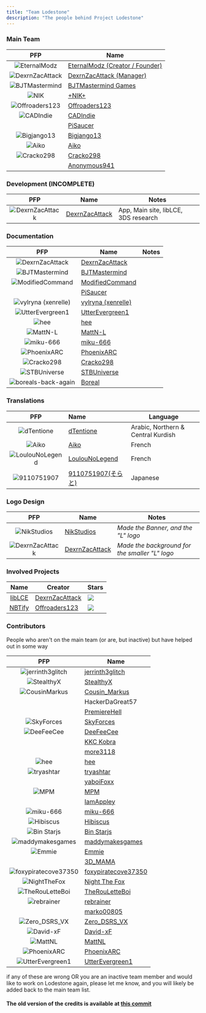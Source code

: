 ```yaml
---
title: "Team Lodestone"
description: "The people behind Project Lodestone"
---
```


### Main Team

|                                            PFP                                            | Name                                                              |
|:-----------------------------------------------------------------------------------------:|-------------------------------------------------------------------|
|         ![EternalModz](https://avatars.githubusercontent.com/EternalModz?size=64)         | [EternalModz (Creator / Founder)](https://github.com/EternalModz) |
|      ![DexrnZacAttack](https://avatars.githubusercontent.com/DexrnZacAttack?size=64)      | [DexrnZacAttack (Manager)](https://github.com/DexrnZacAttack)     |
|       ![BJTMastermind](https://avatars.githubusercontent.com/BJTMastermind?size=64)       | [BJTMastermind Games](https://github.com/BJTMastermind)           |
|             ![NIK](https://avatars.githubusercontent.com/NikStudios?size=64)              | [+NIK+](https://github.com/NikStudios)                            |
|       ![Offroaders123](https://avatars.githubusercontent.com/Offroaders123?size=64)       | [Offroaders123](https://github.com/Offroaders123)                 |
|            ![CADIndie](https://avatars.githubusercontent.com/CADIndie?size=64)            | [CADIndie](https://github.com/CADIndie)                           |
|                                                                                           | [PiSaucer](https://github.com/PiSaucer)                           |
|          ![Bigjango13](https://avatars.githubusercontent.com/Bigjango13?size=64)          | [Bigjango13](https://github.com/Bigjango13)                       |
|            ![Aiko](https://avatars.githubusercontent.com/AikoBorowski?size=64)            | [Aiko](https://github.com/AikoBorowski)                           |
|           ![Cracko298](https://avatars.githubusercontent.com/Cracko298?size=64)           | [Cracko298](https://github.com/Cracko298)                         |
|                                                                                           | [Anonymous941](https://github.com/Anonymous941)                   |

### Development (INCOMPLETE)

|                                       PFP                                       | Name                                                | Notes                                |
|:-------------------------------------------------------------------------------:|-----------------------------------------------------|--------------------------------------|
| ![DexrnZacAttack](https://avatars.githubusercontent.com/DexrnZacAttack?size=64) | [DexrnZacAttack](https://github.com/DexrnZacAttack) | App, Main site, libLCE, 3DS research |

### Documentation

|                                           PFP                                           | Name                                                  | Notes |
|:---------------------------------------------------------------------------------------:|-------------------------------------------------------|-------|
|     ![DexrnZacAttack](https://avatars.githubusercontent.com/DexrnZacAttack?size=64)     | [DexrnZacAttack](https://github.com/DexrnZacAttack)   |       |
|      ![BJTMastermind](https://avatars.githubusercontent.com/BJTMastermind?size=64)      | [BJTMastermind](https://github.com/BJTMastermind)     |       |
|    ![ModifiedCommand](https://avatars.githubusercontent.com/ModifiedCommand?size=64)    | [ModifiedCommand](https://github.com/ModifiedCommand) |       |
|                                                                                         | [PiSaucer](https://github.com/PiSaucer)               |       |
|      ![vylryna (xenrelle)](https://avatars.githubusercontent.com/xenrelle?size=64)      | [vylryna (xenrelle)](https://github.com/xenrelle)     |       |
|    ![UtterEvergreen1](https://avatars.githubusercontent.com/UtterEvergreen1?size=64)    | [UtterEvergreen1](https://github.com/UtterEvergreen1) |       |
|                ![hee](https://avatars.githubusercontent.com/hee?size=64)                | [hee](https://github.com/hee)                         |       |
|            ![MattN-L](https://avatars.githubusercontent.com/MattN-L?size=64)            | [MattN-L](https://github.com/MattN-L)                 |       |
|          ![miku-666](https://avatars.githubusercontent.com/NessieHax?size=64)           | [miku-666](https://github.com/NessieHax)              |       |
|         ![PhoenixARC](https://avatars.githubusercontent.com/PhoenixARC?size=64)         | [PhoenixARC](https://github.com/PhoenixARC)           |       |
|          ![Cracko298](https://avatars.githubusercontent.com/Cracko298?size=64)          | [Cracko298](https://github.com/Cracko298)             |       |
|          ![STBUniverse](https://avatars.githubusercontent.com/STBrian?size=64)          | [STBUniverse](https://github.com/STBrian)             |       |
| ![boreals-back-again](https://avatars.githubusercontent.com/boreals-back-again?size=64) | [Boreal](https://github.com/boreals-back-again)       |       |


### Translations

|                                       PFP                                       | Name                                              | Language                           |
|:-------------------------------------------------------------------------------:|:--------------------------------------------------|------------------------------------|
|      ![dTentione](https://avatars.githubusercontent.com/dTentione?size=64)      | [dTentione](https://github.com/dTentione)         | Arabic, Northern & Central Kurdish |
|       ![Aiko](https://avatars.githubusercontent.com/AikoBorowski?size=64)       | [Aiko](https://github.com/AikoBorowski)           | French                             |
| ![LoulouNoLegend](https://avatars.githubusercontent.com/LoulouNoLegend?size=64) | [LoulouNoLegend](https://github.com/LoulouNoLegend) | French                             |
|     ![9110751907](https://avatars.githubusercontent.com/9110751907?size=64)     | [9110751907(そらと)](https://github.com/9110751907)  | Japanese                           |

### Logo Design

|                                       PFP                                       | Name                                                | Notes                                          |
|:-------------------------------------------------------------------------------:|-----------------------------------------------------|------------------------------------------------|
|     ![NikStudios](https://avatars.githubusercontent.com/NikStudios?size=64)     | [NikStudios](https://github.com/NikStudios)         | _Made the Banner, and the "L" logo_            |
| ![DexrnZacAttack](https://avatars.githubusercontent.com/DexrnZacAttack?size=64) | [DexrnZacAttack](https://github.com/DexrnZacAttack) | _Made the background for the smaller "L" logo_ |

### Involved Projects

|                                 Name                                  | Creator                                             | Stars                                                                 |
|:---------------------------------------------------------------------:|-----------------------------------------------------|-----------------------------------------------------------------------|
|          [libLCE](https://github.com/DexrnZacAttack/libLCE)           | [DexrnZacAttack](https://github.com/DexrnZacAttack) | ![](https://img.shields.io/github/stars/DexrnZacAttack/libLCE)        |
|           [NBTify](https://github.com/Offroaders123/NBTify)           | [Offroaders123](https://github.com/Offroaders123)   | ![](https://img.shields.io/github/stars/Offroaders123/NBTify)         |

### Contributors
People who aren't on the main team (or are, but inactive) but have helped out in some way

|                                            PFP                                            | Name                                                              |
|:-----------------------------------------------------------------------------------------:|-------------------------------------------------------------------|
|         ![jerrinth3glitch](https://avatars.githubusercontent.com/zugebot?size=64)         | [jerrinth3glitch](https://github.com/zugebot)                     |
|        ![StealthyX](https://avatars.githubusercontent.com/StealthyExpertX?size=64)        | [StealthyX](https://github.com/StealthyExpertX)                   |
|        ![CousinMarkus](https://avatars.githubusercontent.com/CousinMarkus?size=64)        | [Cousin_Markus](https://github.com/CousinMarkus)                  |
|                                                                                           | HackerDaGreat57                                                   |
|                                                                                           | [PremiereHell](https://github.com/PremiereHell)                   |
|         ![SkyForces](https://avatars.githubusercontent.com/SkyForcesGit?size=64)          | [SkyForces](https://github.com/SkyForcesGit)                      |
|           ![DeeFeeCee](https://avatars.githubusercontent.com/DeeFeeCee?size=64)           | [DeeFeeCee](https://github.com/DeeFeeCee)                         |
|                                                                                           | [KKC Kobra](https://github.com/KKCKobra)                          |
|                                                                                           | [more3118](https://github.com/more3118)                           |
|                 ![hee](https://avatars.githubusercontent.com/hee?size=64)                 | [hee](https://github.com/hee)                                     |
|           ![tryashtar](https://avatars.githubusercontent.com/tryashtar?size=64)           | [tryashtar](https://github.com/tryashtar)                         |
|                                                                                           | [yaboiFoxx](https://github.com/yaboiFoxx)                         |
|                 ![MPM](https://avatars.githubusercontent.com/MPM?size=64)                 | [MPM](https://github.com/MPM)                                     |
|                                                                                           | [IamAppley](https://github.com/IamAppley)                         |
|           ![miku-666](https://avatars.githubusercontent.com/NessieHax?size=64)            | [miku-666](https://github.com/NessieHax)                          |
|          ![Hibiscus](https://avatars.githubusercontent.com/hibiscus418?size=64)           | [Hibiscus](https://github.com/hibiscus418)                        |
|         ![Bin Starjs](https://avatars.githubusercontent.com/binstarjs03?size=64)          | [Bin Starjs](https://github.com/binstarjs03)                      |
|     ![maddymakesgames](https://avatars.githubusercontent.com/maddymakesgames?size=64)     | [maddymakesgames](https://github.com/maddymakesgames)             |
|            ![Emmie](https://avatars.githubusercontent.com/DBTDerpbox?size=64)             | [Emmie](https://github.com/DBTDerpbox)                            |
|                                                                                           | [3D_MAMA](https://github.com/3DMAMA)                              |
| ![foxypiratecove37350](https://avatars.githubusercontent.com/foxypiratecove37350?size=64) | [foxypiratecove37350](https://github.com/foxypiratecove37350)     |
|         ![NightTheFox](https://avatars.githubusercontent.com/NightTheFox?size=64)         | [Night The Fox](https://github.com/NightTheFox)                   |
|      ![TheRouLetteBoi](https://avatars.githubusercontent.com/TheRouLetteBoi?size=64)      | [TheRouLetteBoi](https://github.com/TheRouLetteBoi)               |
|          ![rebrainer](https://avatars.githubusercontent.com/rebrainertv?size=64)          | [rebrainer](https://github.com/rebrainertv)                       |
|                                                                                           | [marko00805](https://github.com/marko00805)                       |
|         ![Zero_DSRS_VX](https://avatars.githubusercontent.com/PhoenixVX?size=64)          | [Zero_DSRS_VX](https://github.com/PhoenixVX)                      |
|            ![David-xF](https://avatars.githubusercontent.com/David-xF?size=64)            | [David-xF](https://github.com/David-xF)                           |
|             ![MattNL](https://avatars.githubusercontent.com/MattN-L?size=64)              | [MattNL](https://github.com/MattN-L)                              |
|          ![PhoenixARC](https://avatars.githubusercontent.com/PhoenixARC?size=64)          | [PhoenixARC](https://github.com/PhoenixARC)                       |
|     ![UtterEvergreen1](https://avatars.githubusercontent.com/UtterEvergreen1?size=64)     | [UtterEvergreen1](https://github.com/UtterEvergreen1)             |

if any of these are wrong OR you are an inactive team member and would like to work on Lodestone again, please let me know, and you will likely be added back to the main team list.

#### The old version of the credits is available at [this commit](https://github.com/Team-Lodestone/Documentation/blob/8fba9deae5a246a5ecfdc194e263b7cc7d430c86/Team.md)
